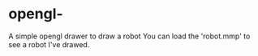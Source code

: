 # opengl-
A simple opengl drawer to draw a robot
You can load the 'robot.mmp' to see a robot I've drawed.
